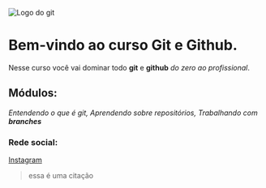 ![Logo do git](https://sujeitoprogramador.com/wp-content/uploads/2021/04/gitimage.png)

# Bem-vindo ao curso Git e Github.
Nesse curso você vai dominar todo **git** e **github** *do zero ao profissional*.

## Módulos:
*Entendendo o que é git, Aprendendo sobre repositórios, Trabalhando com **branches***

### Rede social:
[Instagram](https://www.instagram.com/rodrigonascimento78/{:target="__blank"})

> essa é uma citação
